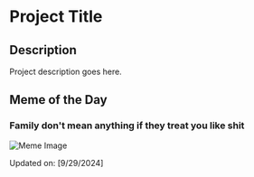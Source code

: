 # Project Title

## Description

Project description goes here.

## Meme of the Day

### Family don't mean anything if they treat you like shit
![Meme Image](https://i.redd.it/549q7jgxoerd1.png)

Updated on: [9/29/2024]